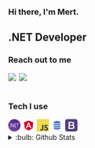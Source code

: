 ### Hi there, I'm Mert.

## .NET Developer

### Reach out to me
<img width="22" src="https://unpkg.com/simple-icons@v5/icons/linkedin.svg" align="left" />
<img width="22" src="https://unpkg.com/simple-icons@v5/icons/gmail.svg" align="left" />
<br/>
<br/>

### Tech I use
<img src="https://raw.githubusercontent.com/github/explore/93d8a67084f94b2a444e510199a6e7622e5b09a3/topics/dotnet/dotnet.png" width="25" height="25">
<img src="https://raw.githubusercontent.com/github/explore/80688e429a7d4ef2fca1e82350fe8e3517d3494d/topics/angular/angular.png" width="25" height="25">
<img src="https://raw.githubusercontent.com/github/explore/80688e429a7d4ef2fca1e82350fe8e3517d3494d/topics/javascript/javascript.png" width="25" height="25">
<img src="https://raw.githubusercontent.com/github/explore/80688e429a7d4ef2fca1e82350fe8e3517d3494d/topics/sql/sql.png" width="25" height="25">
<img src="https://raw.githubusercontent.com/github/explore/80688e429a7d4ef2fca1e82350fe8e3517d3494d/topics/bootstrap/bootstrap.png" width="25" height="25">

<details>
<summary>:bulb: Github Stats</summary>
<img src="https://github-readme-stats.vercel.app/api?username=mertceken&show_icons=true&theme=graywhite">
</details>


